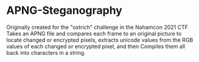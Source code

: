 # APNG-Steganography
Originally created for the "ostrich" challenge in the Nahamcon 2021 CTF
Takes an APNG file and compares each frame to an original picture to locate changed or encrypted pixels,
extracts unicode values from the RGB values of each changed or encrypted pixel, and then
Compiles them all back into characters in a string.
